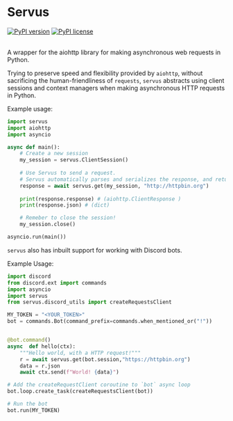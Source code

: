 


# Servus

[![PyPI version](https://badge.fury.io/py/servus.svg)](https://badge.fury.io/py/servus) [![PyPI license](https://img.shields.io/pypi/l/servus)](https://pypi.org/project/servus/1.0.0/)

<br>
A wrapper for the aiohttp library for making asynchronous web requests in Python.

Trying to preserve speed and flexibility provided by `aiohttp`, without sacrificing the human-friendliness of `requests`,  `servus` abstracts using client sessions and context managers when making asynchronous HTTP requests in Python.

Example usage:
```py
import servus
import aiohttp
import asyncio

async def main():
	# Create a new session
	my_session = servus.ClientSession()
	
	# Use Servus to send a request. 
	# Servus automatically parses and serializes the response, and returns a ready to use object
	response = await servus.get(my_session, "http://httpbin.org")
	
	print(response.response) # (aiohttp.ClientResponse )
	print(response.json) # (dict)

	# Remeber to close the session!
	my_session.close()

asyncio.run(main())
```

`servus` also has inbuilt support for working with Discord bots. 

Example Usage:
```py
import discord
from discord.ext import commands
import asyncio
import servus
from servus.discord_utils import createRequestsClient

MY_TOKEN = "<YOUR_TOKEN>"
bot = commands.Bot(command_prefix=commands.when_mentioned_or("!"))


@bot.command()
async  def hello(ctx):
	"""Hello world, with a HTTP request!"""
	r = await servus.get(bot.session,"https://httpbin.org")
	data = r.json
	await ctx.send(f"World! {data}")

# Add the createRequestClient coroutine to `bot` async loop
bot.loop.create_task(createRequestsClient(bot))

# Run the bot
bot.run(MY_TOKEN)
```
